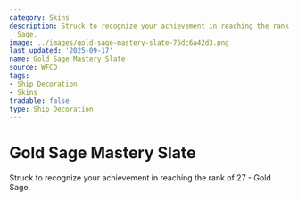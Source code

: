 ```yaml
---
category: Skins
description: Struck to recognize your achievement in reaching the rank of 27 - Gold
  Sage.
image: ../images/gold-sage-mastery-slate-76dc6a42d3.png
last_updated: '2025-09-17'
name: Gold Sage Mastery Slate
source: WFCD
tags:
- Ship Decoration
- Skins
tradable: false
type: Ship Decoration
---
```


# Gold Sage Mastery Slate

Struck to recognize your achievement in reaching the rank of 27 - Gold Sage.


